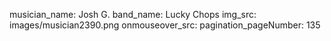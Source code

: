 musician_name: Josh G.
band_name: Lucky Chops
img_src: images/musician2390.png
onmouseover_src: 
pagination_pageNumber: 135